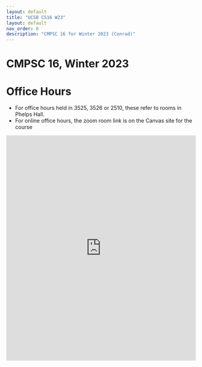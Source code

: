 ```yaml
---
layout: default
title: "UCSB CS16 W23"
layout: default
nav_order: 0
description: "CMPSC 16 for Winter 2023 (Conrad)"
---
```


<style>
  iframe { width: 100%; height: 600px; }
</style>


# CMPSC 16, Winter 2023

# Office Hours

* For office hours held in 3525, 3526 or 2510, these refer to rooms in Phelps Hall.
* For online office hours, the zoom room link is on the Canvas site for the course

<iframe src="https://calendar.google.com/calendar/embed?src=c_2f331985f336aa5f3c8e88afffdbe9971b6b652c1e347be20ff2eef699553af3%40group.calendar.google.com&ctz=America%2FLos_Angeles" style="border: 0" width="800" height="600" frameborder="0" scrolling="no"></iframe>
